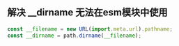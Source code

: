 ## 解决 __dirname 无法在esm模块中使用
```js
const __filename = new URL(import.meta.url).pathname;
const __dirname = path.dirname(__filename);
```
